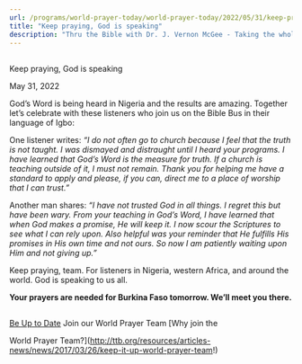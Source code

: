 ```yaml
---
url: /programs/world-prayer-today/world-prayer-today/2022/05/31/keep-praying-god-is-speaking
title: "Keep praying, God is speaking"
description: "Thru the Bible with Dr. J. Vernon McGee - Taking the whole Word to the whole world"
---
```







## 
 Keep praying, God is speaking


May 31, 2022




God’s Word is being heard in Nigeria and the results are amazing. Together let’s celebrate with these listeners who join us on the Bible Bus in their language of Igbo: 

One listener writes: *“I do not often go to church because I feel that the truth is not taught. I was dismayed and distraught until I heard your programs. I have learned that God’s Word is the measure for truth. If a church is teaching outside of it, I must not remain. Thank you for helping me have a standard to apply and please, if you can, direct me to a place of worship that I can trust.”*

Another man shares: *“I have not trusted God in all things. I regret this but have been wary. From your teaching in God’s Word, I have learned that when God makes a promise, He will keep it. I now scour the Scriptures to see what I can rely upon. Also helpful was your reminder that He fulfills His promises in His own time and not ours. So now I am patiently waiting upon Him and not giving up.”*

Keep praying, team. For listeners in Nigeria, western Africa, and around the world. God is speaking to us all.

**Your prayers are needed for Burkina Faso tomorrow. We’ll meet you there.**







## 




[Be Up to Date](http://feeds.feedburner.com/WorldPrayerToday "World Prayer Today RSS Feed")
Join our World Prayer Team
[Why join the  

World Prayer Team?](http://ttb.org/resources/articles-news/news/2017/03/26/keep-it-up-world-prayer-team!)




